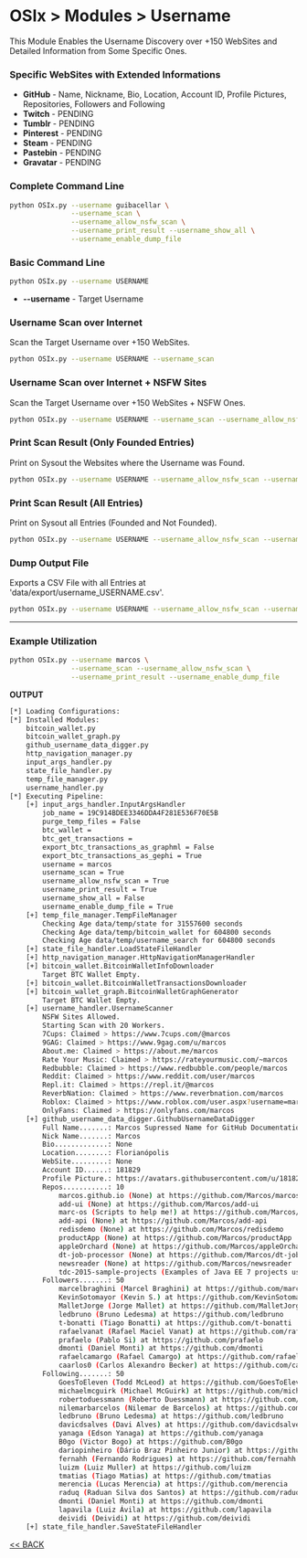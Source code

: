 # OSIx > Modules > Username

This Module Enables the Username Discovery over +150 WebSites and Detailed Information from Some Specific Ones.

### Specific WebSites with Extended Informations
  * **GitHub** - Name, Nickname, Bio, Location, Account ID, Profile Pictures, Repositories, Followers and Following
  * **Twitch** - PENDING
  * **Tumblr** - PENDING
  * **Pinterest** - PENDING
  * **Steam** - PENDING
  * **Pastebin** - PENDING
  * **Gravatar** - PENDING

### Complete Command Line
```bash
python OSIx.py --username guibacellar \
               --username_scan \
               --username_allow_nsfw_scan \
               --username_print_result --username_show_all \
               --username_enable_dump_file
``` 

### Basic Command Line

```bash
python OSIx.py --username USERNAME
``` 
 * **--username** - Target Username
 
### Username Scan over Internet

Scan the Target Username over +150 WebSites.
```bash
python OSIx.py --username USERNAME --username_scan
``` 

### Username Scan over Internet + NSFW Sites
Scan the Target Username over +150 WebSites + NSFW Ones.
```bash
python OSIx.py --username USERNAME --username_scan --username_allow_nsfw_scan
``` 

### Print Scan Result (Only Founded Entries)

Print on Sysout the Websites where the Username was Found.

```bash
python OSIx.py --username USERNAME --username_allow_nsfw_scan --username_print_result
``` 

### Print Scan Result (All Entries)

Print on Sysout all Entries (Founded and Not Founded).

```bash
python OSIx.py --username USERNAME --username_allow_nsfw_scan --username_print_result --username_show_all
``` 

### Dump Output File

Exports a CSV File with all Entries at 'data/export/username_USERNAME.csv'.

```bash
python OSIx.py --username USERNAME --username_allow_nsfw_scan --username_enable_dump_file
``` 

---
### Example Utilization
```bash
python OSIx.py --username marcos \
               --username_scan --username_allow_nsfw_scan \
               --username_print_result --username_enable_dump_file
```

**OUTPUT**
```bash
[*] Loading Configurations:
[*] Installed Modules:
	bitcoin_wallet.py
	bitcoin_wallet_graph.py
	github_username_data_digger.py
	http_navigation_manager.py
	input_args_handler.py
	state_file_handler.py
	temp_file_manager.py
	username_handler.py
[*] Executing Pipeline:
	[+] input_args_handler.InputArgsHandler
		job_name = 19C914BDEE3346DDA4F281E536F70E5B
		purge_temp_files = False
		btc_wallet = 
		btc_get_transactions = 
		export_btc_transactions_as_graphml = False
		export_btc_transactions_as_gephi = True
		username = marcos
		username_scan = True
		username_allow_nsfw_scan = True
		username_print_result = True
		username_show_all = False
		username_enable_dump_file = True
	[+] temp_file_manager.TempFileManager
 		Checking Age data/temp/state for 31557600 seconds
 		Checking Age data/temp/bitcoin_wallet for 604800 seconds
 		Checking Age data/temp/username_search for 604800 seconds
	[+] state_file_handler.LoadStateFileHandler
	[+] http_navigation_manager.HttpNavigationManagerHandler
	[+] bitcoin_wallet.BitcoinWalletInfoDownloader
		Target BTC Wallet Empty.
	[+] bitcoin_wallet.BitcoinWalletTransactionsDownloader
	[+] bitcoin_wallet_graph.BitcoinWalletGraphGenerator
		Target BTC Wallet Empty.
	[+] username_handler.UsernameScanner
		NSFW Sites Allowed.
		Starting Scan with 20 Workers.
		7Cups: Claimed > https://www.7cups.com/@marcos
		9GAG: Claimed > https://www.9gag.com/u/marcos
		About.me: Claimed > https://about.me/marcos
		Rate Your Music: Claimed > https://rateyourmusic.com/~marcos
		Redbubble: Claimed > https://www.redbubble.com/people/marcos
		Reddit: Claimed > https://www.reddit.com/user/marcos
		Repl.it: Claimed > https://repl.it/@marcos
		ReverbNation: Claimed > https://www.reverbnation.com/marcos
		Roblox: Claimed > https://www.roblox.com/user.aspx?username=marcos
		OnlyFans: Claimed > https://onlyfans.com/marcos
	[+] github_username_data_digger.GithubUsernameDataDigger
		Full Name.......: Marcos Supressed Name for GitHub Documentation
		Nick Name.......: Marcos
		Bio.............: None
		Location........: Florianópolis
		WebSite.........: None
		Account ID......: 181829
		Profile Picture.: https://avatars.githubusercontent.com/u/181829?v=4
		Repos...........: 10
			marcos.github.io (None) at https://github.com/Marcos/marcos.github.io
			add-ui (None) at https://github.com/Marcos/add-ui
			marc-os (Scripts to help me!) at https://github.com/Marcos/marc-os
			add-api (None) at https://github.com/Marcos/add-api
			redisdemo (None) at https://github.com/Marcos/redisdemo
			productApp (None) at https://github.com/Marcos/productApp
			appleOrchard (None) at https://github.com/Marcos/appleOrchard
			dt-job-processor (None) at https://github.com/Marcos/dt-job-processor
			newsreader (None) at https://github.com/Marcos/newsreader
			tdc-2015-sample-projects (Examples of Java EE 7 projects using Maven) at https://github.com/Marcos/tdc-2015-sample-projects
		Followers.......: 50
			marcelbraghini (Marcel Braghini) at https://github.com/marcelbraghini
			KevinSotomayor (Kevin S.) at https://github.com/KevinSotomayor
			MalletJorge (Jorge Mallet) at https://github.com/MalletJorge
			ledbruno (Bruno Ledesma) at https://github.com/ledbruno
			t-bonatti (Tiago Bonatti) at https://github.com/t-bonatti
			rafaelvanat (Rafael Maciel Vanat) at https://github.com/rafaelvanat
			prafaelo (Pablo Si) at https://github.com/prafaelo
			dmonti (Daniel Monti) at https://github.com/dmonti
			rafaelcamargo (Rafael Camargo) at https://github.com/rafaelcamargo
			caarlos0 (Carlos Alexandro Becker) at https://github.com/caarlos0
		Following.......: 50
			GoesToEleven (Todd McLeod) at https://github.com/GoesToEleven
			michaelmcguirk (Michael McGuirk) at https://github.com/michaelmcguirk
			robertoduessmann (Roberto Duessmann) at https://github.com/robertoduessmann
			nilemarbarcelos (Nilemar de Barcelos) at https://github.com/nilemarbarcelos
			ledbruno (Bruno Ledesma) at https://github.com/ledbruno
			davicdsalves (Davi Alves) at https://github.com/davicdsalves
			yanaga (Edson Yanaga) at https://github.com/yanaga
			B0go (Victor Bogo) at https://github.com/B0go
			dariopinheiro (Dário Braz Pinheiro Junior) at https://github.com/dariopinheiro
			fernahh (Fernando Rodrigues) at https://github.com/fernahh
			luizm (Luiz Muller) at https://github.com/luizm
			tmatias (Tiago Matias) at https://github.com/tmatias
			merencia (Lucas Merencia) at https://github.com/merencia
			raduq (Raduan Silva dos Santos) at https://github.com/raduq
			dmonti (Daniel Monti) at https://github.com/dmonti
			lapavila (Luiz Ávila) at https://github.com/lapavila
			deividi (Deividi) at https://github.com/deividi
	[+] state_file_handler.SaveStateFileHandler
```

 [<< BACK](../README.md)